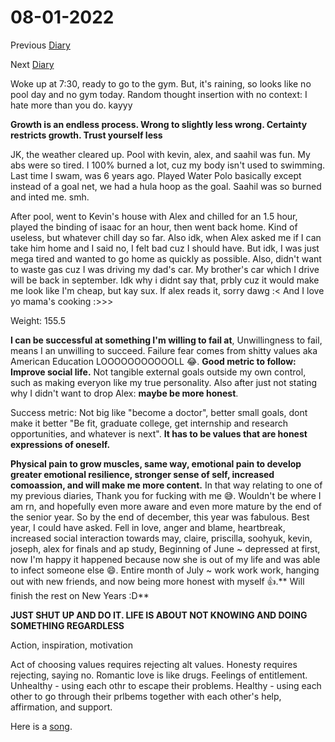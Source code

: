 # 08-01-2022

Previous [Diary](https://aryanmangla23.github.io/07-31-2022/)

Next [Diary](https://aryanmangla23.github.io/08-02-2022/)

Woke up at 7:30, ready to go to the gym. But, it's raining, so looks like no pool day and no gym today. Random thought insertion with no context: I hate more than you do. kayyy

**Growth is an endless process. Wrong to slightly less wrong. Certainty restricts growth. Trust yourself less**

JK, the weather cleared up. Pool with kevin, alex, and saahil was fun. My abs were so tired. I 100% burned a lot, cuz my body isn't used to swimming. Last time I swam, was 6 years ago. Played Water Polo basically except instead of a goal net, we had a hula hoop as the goal. Saahil was so burned and inted me. smh. 

After pool, went to Kevin's house with Alex and chilled for an 1.5 hour, played the binding of isaac for an hour, then went back home. Kind of useless, but whatever chill day so far. Also idk, when Alex asked me if I can take him home and I said no, I felt bad cuz I should have. But idk, I was just mega tired and wanted to go home as quickly as possible. Also, didn't want to waste gas cuz I was driving my dad's car. My brother's car which I drive will be back in september. Idk why i didnt say that, prbly cuz it would make me look like I'm cheap, but kay sux. If alex reads it, sorry dawg :< And I love yo mama's cooking :>>>

Weight: 155.5

**I can be successful at something I'm willing to fail at**, Unwillingness to fail, means I an unwilling to succeed. Failure fear comes from shitty values aka American Education LOOOOOOOOOOOLL 😂. **Good metric to follow: Improve social life.** Not tangible external goals outside my own control, such as making everyon like my true personality. Also after just not stating why I didn't want to drop Alex: **maybe be more honest**. 

Success metric: Not big like "become a doctor", better small goals, dont make it better "Be fit, graduate college, get internship and research opportunities, and whatever is next". **It has to be values that are honest expressions of oneself.** 

**Physical pain to grow muscles, same way, emotional pain to develop greater emotional resilience, stronger sense of self, increased comoassion, and will make me more content.** In that way relating to one of my previous diaries, Thank you for fucking with me 😅. Wouldn't be where I am rn, and hopefully even more aware and even more mature by the end of the senior year. So by the end of december, this year was fabulous. Best year, I could have asked. Fell in love, anger and blame, heartbreak, increased social interaction towards may, claire, priscilla, soohyuk, kevin, joseph, alex for finals and ap study, Beginning of June ~ depressed at first, now I'm happy it happened because now she is out of my life and was able to infect someone else 😄. Entire month of July ~ work work work, hanging out with new friends, and now being more honest with myself 👍.** Will finish the rest on New Years :D**

**JUST SHUT UP AND DO IT. LIFE IS ABOUT NOT KNOWING AND DOING SOMETHING REGARDLESS**

Action, inspiration, motivation

Act of choosing values requires rejecting alt values. Honesty requires rejecting, saying no. Romantic love is like drugs. Feelings of entitlement. Unhealthy - using each othr to escape their problems. Healthy - using each other to go through their prlbems together with each other's help, affirmation, and support. 

Here is a [song](https://open.spotify.com/track/5inDa3sWj8zqJBOdj7Bjqc?si=b1f6e4842c0f4f72).

